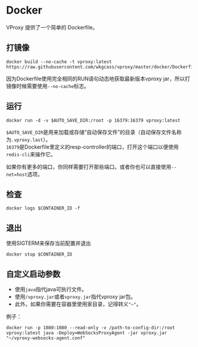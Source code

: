 # Docker

VProxy 提供了一个简单的 Dockerfile。

## 打镜像

```
docker build --no-cache -t vproxy:latest https://raw.githubusercontent.com/wkgcass/vproxy/master/docker/Dockerfile
```

因为Dockerfile使用完全相同的RUN语句动态地获取最新版本vproxy jar，所以打镜像时候需要使用`--no-cache`标志。

## 运行

```
docker run -d -v $AUTO_SAVE_DIR:/root -p 16379:16379 vproxy:latest
```

`$AUTO_SAVE_DIR`是用来加载或存储“自动保存文件”的目录（自动保存文件名称为`.vproxy.last`）。  
`16379`是Dockerfile里定义的resp-controller的端口，打开这个端口以便使用`redis-cli`来操作它。

如果你有更多的端口，你同样需要打开那些端口。或者你也可以直接使用`--net=host`选项。

## 检查

```
docker logs $CONTAINER_ID -f
```

## 退出

使用SIGTERM来保存当前配置并退出

```
docker stop $CONTAINER_ID
```

## 自定义启动参数

* 使用`java`指代java可执行文件。
* 使用`/vproxy.jar`或者`vproxy.jar`指代vproxy jar包。
* 此外，如果你需要在容器里使用家目录，记得转义`"~"`。

例子：

```
docker run -p 1080:1080 --read-only -v /path-to-config-dir:/root vproxy:latest java -Deploy=WebSocksProxyAgent -jar vproxy.jar "~/vproxy-websocks-agent.conf"
```
